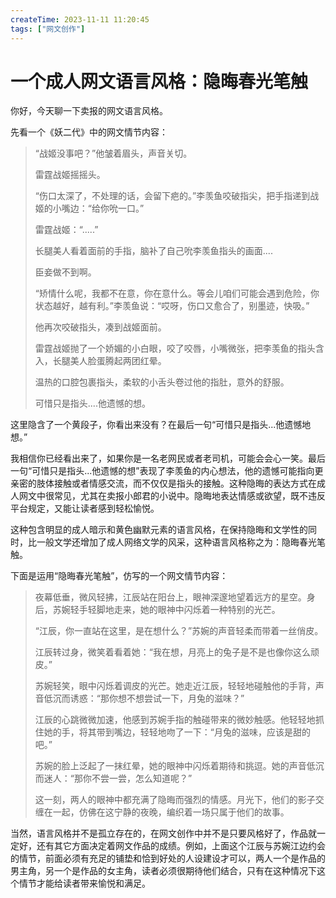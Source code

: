 ```yaml
---
createTime: 2023-11-11 11:20:45
tags: ["网文创作"]
---
```

# 一个成人网文语言风格：隐晦春光笔触

你好，今天聊一下卖报的网文语言风格。

先看一个《妖二代》中的网文情节内容：

> “战姬没事吧？”他皱着眉头，声音关切。
>
> 雷霆战姬摇摇头。
>
> “伤口太深了，不处理的话，会留下疤的。”李羡鱼咬破指尖，把手指递到战姬的小嘴边：“给你吮一口。”
>
> 雷霆战姬：“.....”
>
> 长腿美人看着面前的手指，脑补了自己吮李羡鱼指头的画面....
>
> 臣妾做不到啊。
>
> “矫情什么呢，我都不在意，你在意什么。等会儿咱们可能会遇到危险，你状态越好，越有利。”李羡鱼说：“哎呀，伤口又愈合了，别墨迹，快吸。”
>
> 他再次咬破指头，凑到战姬面前。
>
> 雷霆战姬抛了一个娇媚的小白眼，咬了咬唇，小嘴微张，把李羡鱼的指头含入，长腿美人脸蛋腾起两团红晕。
>
> 温热的口腔包裹指头，柔软的小舌头卷过他的指肚，意外的舒服。
>
> 可惜只是指头....他遗憾的想。

这里隐含了一个黄段子，你看出来没有？在最后一句“可惜只是指头...他遗憾地想。”

我相信你已经看出来了，如果你是一名老网民或者老司机，可能会会心一笑。最后一句“可惜只是指头...他遗憾的想”表现了李羡鱼的内心想法，他的遗憾可能指向更亲密的肢体接触或者情感交流，而不仅仅是指头的接触。这种隐晦的表达方式在成人网文中很常见，尤其在卖报小郎君的小说中。隐晦地表达情感或欲望，既不违反平台规定，又能让读者感到轻松愉悦。

这种包含明显的成人暗示和黄色幽默元素的语言风格，在保持隐晦和文学性的同时，比一般文学还增加了成人网络文学的风采，这种语言风格称之为：隐晦春光笔触。

下面是运用“隐晦春光笔触”，仿写的一个网文情节内容：

> 夜幕低垂，微风轻拂，江辰站在阳台上，眼神深邃地望着远方的星空。身后，苏婉轻手轻脚地走来，她的眼神中闪烁着一种特别的光芒。
>
> “江辰，你一直站在这里，是在想什么？”苏婉的声音轻柔而带着一丝俏皮。
>
> 江辰转过身，微笑着看着她：“我在想，月亮上的兔子是不是也像你这么顽皮。”
>
> 苏婉轻笑，眼中闪烁着调皮的光芒。她走近江辰，轻轻地碰触他的手背，声音低沉而诱惑：“那你想不想尝试一下，月兔的滋味？”
>
> 江辰的心跳微微加速，他感到苏婉手指的触碰带来的微妙触感。他轻轻地抓住她的手，将其带到嘴边，轻轻地吻了一下：“月兔的滋味，应该是甜的吧。”
>
> 苏婉的脸上泛起了一抹红晕，她的眼神中闪烁着期待和挑逗。她的声音低沉而迷人：“那你不尝一尝，怎么知道呢？”
>
> 这一刻，两人的眼神中都充满了隐晦而强烈的情感。月光下，他们的影子交缠在一起，仿佛在这宁静的夜晚，编织着一场只属于他们的故事。

当然，语言风格并不是孤立存在的，在网文创作中并不是只要风格好了，作品就一定好，还有其它方面决定着网文作品的成绩。例如，上面这个江辰与苏婉江边约会的情节，前面必须有充足的铺垫和恰到好处的人设建设才可以，两人一个是作品的男主角，另一个是作品的女主角，读者必须很期待他们结合，只有在这种情况下这个情节才能给读者带来愉悦和满足。


